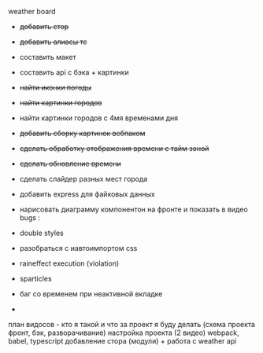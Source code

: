 weather board
- ~~добавить стор~~
- ~~добавить алиасы тс~~

- составить макет

- составить api с бэка + картинки
- ~~найти иконки погоды~~
- ~~найти картинки городов~~
- найти картинки городов с 4мя временами дня
- ~~добавить сборку картинок вебпаком~~
- ~~сделать обработку отображения времени с тайм зоной~~
- ~~сделать обновление времени~~
- сделать слайдер разных мест города
- добавить express для файковых данных
- нарисовать диаграмму компонентон на фронте и показать в видео
bugs :
- double styles
- разобраться с иавтоимпортом css
- raineffect execution (violation)
- sparticles 
- баг со временем при неактивной вкладке
- 
 план видосов -
 кто я такой и что за проект я буду делать (схема проекта фронт, бэк, разворачивание)
 настройка проекта (2 видео) webpack, babel, typescript
добавление стора (модули) + работа с weather api

